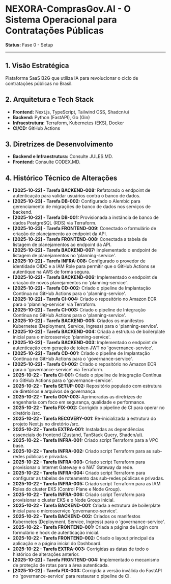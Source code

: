 # NEXORA-ComprasGov.AI - O Sistema Operacional para Contratações Públicas

**Status:** Fase 0 - Setup

---

## 1. Visão Estratégica
Plataforma SaaS B2G que utiliza IA para revolucionar o ciclo de contratações públicas no Brasil.

## 2. Arquitetura e Tech Stack
* **Frontend:** Next.js, TypeScript, Tailwind CSS, Shadcn/ui
* **Backend:** Python (FastAPI), Go (Gin)
* **Infraestrutura:** Terraform, Kubernetes (EKS), Docker
* **CI/CD:** GitHub Actions

## 3. Diretrizes de Desenvolvimento
* **Backend e Infraestrutura:** Consulte JULES.MD.
* **Frontend:** Consulte CODEX.MD.

## 4. Histórico Técnico de Alterações
* **[2025-10-22] - Tarefa BACKEND-008:** Refatorado o endpoint de autenticação para validar usuários contra o banco de dados.
* **[2025-10-23] - Tarefa DB-002:** Configurado o Alembic para gerenciamento de migrações de banco de dados nos serviços de backend.
* **[2025-10-22] - Tarefa DB-001:** Provisionada a instância de banco de dados PostgreSQL (RDS) via Terraform.
* **[2025-10-23] - Tarefa FRONTEND-009:** Conectado o formulário de criação de planejamento ao endpoint da API.
* **[2025-10-22] - Tarefa FRONTEND-008:** Conectada a tabela de listagem de planejamentos ao endpoint da API.
* **[2025-10-22] - Tarefa BACKEND-007:** Implementado o endpoint de listagem de planejamentos no 'planning-service'.
* **[2025-10-22] - Tarefa INFRA-008:** Configurado o provedor de identidade OIDC e a IAM Role para permitir que o GitHub Actions se autentique na AWS de forma segura.
* **[2025-10-22] - Tarefa BACKEND-006:** Implementado o endpoint de criação de novos planejamentos no 'planning-service'.
* **[2025-10-22] - Tarefa CD-002:** Criado o pipeline de Implantação Contínua no GitHub Actions para o 'planning-service'.
* **[2025-10-22] - Tarefa CI-004:** Criado o repositório no Amazon ECR para o 'planning-service' via Terraform.
* **[2025-10-22] - Tarefa CI-003:** Criado o pipeline de Integração Contínua no GitHub Actions para o 'planning-service'.
* **[2025-10-22] - Tarefa BACKEND-005:** Criados os manifestos Kubernetes (Deployment, Service, Ingress) para o 'planning-service'.
* **[2025-10-22] - Tarefa BACKEND-004:** Criada a estrutura de boilerplate inicial para o microsserviço 'planning-service'.
* **[2025-10-22] - Tarefa BACKEND-003:** Implementado o endpoint de autenticação com geração de token JWT no 'governance-service'.
* **[2025-10-22] - Tarefa CD-001:** Criado o pipeline de Implantação Contínua no GitHub Actions para o 'governance-service'.
* **[2025-10-22] - Tarefa CI-002:** Criado o repositório no Amazon ECR para o 'governance-service' via Terraform.
* **2025-10-22 - Tarefa CI-001:** Criado o pipeline de Integração Contínua no GitHub Actions para o 'governance-service'.
* **2025-10-22 - Tarefa SETUP-002:** Repositório populado com estrutura de diretórios e arquivos de governança.
* **2025-10-22 - Tarefa GOV-003:** Aprimoradas as diretrizes de engenharia com foco em segurança, qualidade e performance.
* **2025-10-22 - Tarefa FIX-002:** Corrigido o pipeline de CI para operar no diretório /src.
* **2025-10-22 - Tarefa RECOVERY-001:** Re-inicializada a estrutura do projeto Next.js no diretório /src.
* **2025-10-22 - Tarefa EXTRA-001:** Instaladas as dependências essenciais do frontend (Zustand, TanStack Query, Shadcn/ui).
* **2025-10-22 - Tarefa INFRA-001:** Criado script Terraform para a VPC base.
* **2025-10-22 - Tarefa INFRA-002:** Criado script Terraform para as sub-redes públicas e privadas.
* **2025-10-22 - Tarefa INFRA-003:** Criado script Terraform para provisionar o Internet Gateway e o NAT Gateway da rede.
* **2025-10-22 - Tarefa INFRA-004:** Criado script Terraform para configurar as tabelas de roteamento das sub-redes públicas e privadas.
* **2025-10-22 - Tarefa INFRA-005:** Criado script Terraform para as IAM Roles do cluster EKS (Control Plane e Node Group).
* **2025-10-22 - Tarefa INFRA-006:** Criado script Terraform para provisionar o cluster EKS e o Node Group inicial.
* **2025-10-22 - Tarefa BACKEND-001:** Criada a estrutura de boilerplate inicial para o microsserviço 'governance-service'.
* **2025-10-22 - Tarefa BACKEND-002:** Criados os manifestos Kubernetes (Deployment, Service, Ingress) para o 'governance-service'.
* **2025-10-22 - Tarefa FRONTEND-001:** Criada a página de Login com formulário e hook de autenticação inicial.
* **2025-10-22 - Tarefa FRONTEND-002:** Criado o layout principal da aplicação e a página inicial do Dashboard.
* **2025-10-22 - Tarefa EXTRA-003:** Corrigidas as datas de todo o histórico de alterações anterior.
* **[2025-10-22] - Tarefa FRONTEND-004:** Implementado o mecanismo de proteção de rotas para a área autenticada.
* **[2025-10-22] - Tarefa FIX-003:** Corrigida a versão inválida do FastAPI no 'governance-service' para restaurar o pipeline de CI.
